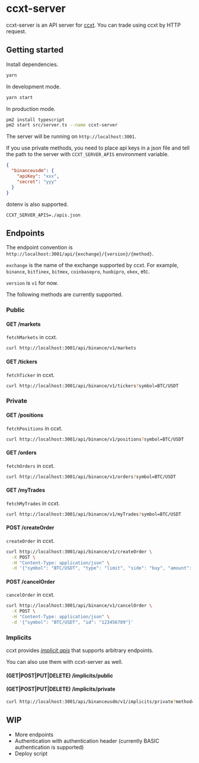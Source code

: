 # ccxt-server

ccxt-server is an API server for [ccxt](https://github.com/ccxt/ccxt). You can trade using ccxt by HTTP request.

## Getting started

Install dependencies.

```bash
yarn
```

In development mode.

```bash
yarn start
```

In production mode.
```bash
pm2 install typescript
pm2 start src/server.ts --name ccxt-server
```

The server will be running on `http://localhost:3001`.

If you use private methods, you need to place api keys in a json file and tell the path to the server with `CCXT_SERVER_APIS` environment variable.

```json
{
  "binanceusdm": {
    "apiKey": "xxx",
    "secret": "yyy"
  }
}
```

dotenv is also supported.

```
CCXT_SERVER_APIS=./apis.json
```


## Endpoints

The endpoint convention is `http://localhost:3001/api/{exchange}/{version}/{method}`. 

`exchange` is the name of the exchange supported by ccxt. For example, `binance`, `bitfinex`, `bitmex`, `coinbasepro`, `huobipro`, `okex`, etc.

`version` is `v1` for now.

The following methods are currently supported.

### Public
#### GET /markets

`fetchMarkets` in ccxt.

```bash
curl http://localhost:3001/api/binance/v1/markets
```

#### GET /tickers

`fetchTicker` in ccxt.
```bash
curl http://localhost:3001/api/binance/v1/tickers?symbol=BTC/USDT
```

### Private
#### GET /positions

`fetchPositions` in ccxt.

```bash
curl http://localhost:3001/api/binance/v1/positions?symbol=BTC/USDT
```


#### GET /orders
`fetchOrders` in ccxt.
    
```bash
curl http://localhost:3001/api/binance/v1/orders?symbol=BTC/USDT
```


#### GET /myTrades
`fetchMyTrades` in ccxt.
```bash
curl http://localhost:3001/api/binance/v1/myTrades?symbol=BTC/USDT
```


#### POST /createOrder
`createOrder` in ccxt.
```bash
curl http://localhost:3001/api/binance/v1/createOrder \
  -X POST \
  -H "Content-Type: application/json" \
  -d '{"symbol": "BTC/USDT", "type": "limit", "side": "buy", "amount": 0.001, "price": 10000}'
```


#### POST /cancelOrder
`cancelOrder` in ccxt.
```bash
curl http://localhost:3001/api/binance/v1/cancelOrder \
  -X POST \
  -H "Content-Type: application/json" \
  -d '{"symbol": "BTC/USDT", "id": "123456789"}'
```


### Implicits

ccxt provides [*implicit apis*](https://docs.ccxt.com/#/README?id=implicit-api) that supports arbitrary endpoints.

You can also use them with ccxt-server as well.

#### (GET|POST|PUT|DELETE) /implicits/public
#### (GET|POST|PUT|DELETE) /implicits/private

```bash
curl http://localhost:3001/api/binanceusdm/v1/implicits/private?method=fapiPrivateGetAllOrders
```

## WIP
- More endpoints
- Authentication with authentication header (currently BASIC authentication is supported)
- Deploy script